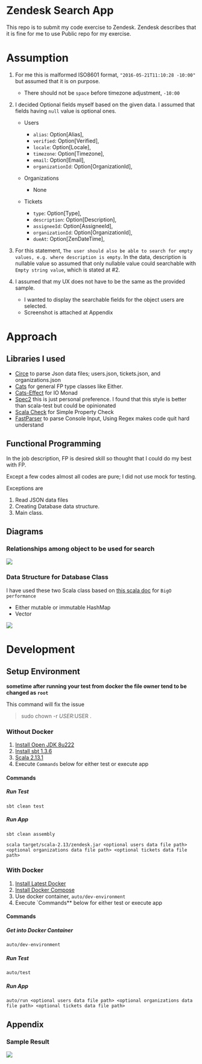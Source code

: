 # Zendesk Search App
This repo is to submit my code exercise to Zendesk.
Zendesk describes that it is fine for me to use Public repo for my exercise.

# Assumption
1. For me this is malformed ISO8601 format, `"2016-05-21T11:10:28 -10:00"` but assumed that it is on purpose.
   - There should not be `space` before timezone adjustment, `-10:00`

2. I decided Optional fields myself based on the given data. I assumed that fields having `null` value is optional ones.

   - Users
     - `alias`: Option[Alias],
     - `verified`: Option[Verified],
     - `locale`: Option[Locale],
     - `timezone`: Option[Timezone],
     - `email`: Option[Email],
     - `organizationId`: Option[OrganizationId],

   - Organizations
     - None

   - Tickets
     - `type`: Option[Type],
     - `description`: Option[Description],
     - `assigneeId`: Option[AssigneeId],
     - `organizationId`: Option[OrganizationId],
     - `dueAt`: Option[ZenDateTime],

3. For this statement, `The user should also be able to search for empty values, e.g. where description is empty`.
   In the data, description is nullable value so assumed that only nullable value could searchable with `Empty string value`, which is stated at #2.

4. I assumed that my UX does not have to be the same as the provided sample.
   - I wanted to display the searchable fields for the object users are selected.
   - Screenshot is attached at Appendix

# Approach

## Libraries I used
- [Circe](https://circe.github.io/circe/) to parse Json data files; users.json, tickets.json, and organizations.json
- [Cats](https://typelevel.org/cats/) for general FP type classes like Either.
- [Cats-Effect](https://typelevel.org/cats-effect/) for IO Monad
- [Spec2](https://etorreborre.github.io/specs2/) this is just personal preference. I found that this style is better than scala-test but could be opinionated
- [Scala Check](http://www.scalacheck.org/) for Simple Property Check
- [FastParser](http://www.lihaoyi.com/fastparse/#FastParse2.2.2) to parse Console Input, Using Regex makes code quit hard understand

## Functional Programming
In the job description, FP is desired skill so thought that I could do my best with FP.

Except a few codes almost all codes are pure; I did not use mock for testing.

Exceptions are
1. Read JSON data files
2. Creating Database data structure.
3. Main class.

## Diagrams

### Relationships among object to be used for search
![](./resources/Relationships.png)

### Data Structure for Database Class
I have used these two Scala class based on [this scala doc](https://docs.scala-lang.org/overviews/collections-2.13/performance-characteristics.html) for `BigO performance`
- Either mutable or immutable HashMap
- Vector

![](./resources/Database_Internal.jpg)

# Development

## Setup Environment
**sometime after running your test from docker the file owner tend to be changed as `root`**

This command will fix the issue

> sudo chown -r $USER:$USER .
>
### Without Docker
1. [Install Open JDK 8u222](https://openjdk.java.net/install/)
2. [Install sbt 1.3.6](https://www.scala-sbt.org/)
2. [Scala 2.13.1](https://www.scala-lang.org/)
4. Execute `Commands` below for either test or execute app

#### Commands

##### Run Test

`sbt clean test`

##### Run App

`sbt clean assembly`

`scala target/scala-2.13/zendesk.jar <optional users data file path> <optional organizations data file path> <optional tickets data file path>`

### With Docker
1. [Install Latest Docker](https://docs.docker.com/v17.12/install/)
2. [Install Docker Compose](https://docs.docker.com/compose/install/)
3. Use docker container, `auto/dev-environment`
4. Execute `Commands** below for either test or execute app

#### Commands

##### Get into Docker Container
`auto/dev-environment`

##### Run Test
`auto/test`

##### Run App
`auto/run <optional users data file path> <optional organizations data file path> <optional tickets data file path>`

## Appendix

### Sample Result
![](./resources/SampleResult.png)
